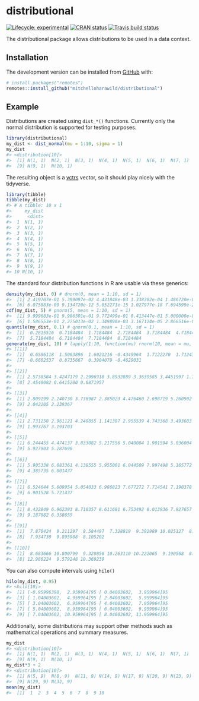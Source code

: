 
<!-- README.md is generated from README.Rmd. Please edit that file -->

# distributional

<!-- badges: start -->

[![Lifecycle:
experimental](https://img.shields.io/badge/lifecycle-experimental-orange.svg)](https://www.tidyverse.org/lifecycle/#experimental)
[![CRAN
status](https://www.r-pkg.org/badges/version/distributional)](https://CRAN.R-project.org/package=distributional)
[![Travis build
status](https://travis-ci.org/mitchelloharawild/distributional.svg?branch=master)](https://travis-ci.org/mitchelloharawild/distributional)
<!-- badges: end -->

The distributional package allows distributions to be used in a data
context.

## Installation

<!-- You can install the released version of distributional from [CRAN](https://CRAN.R-project.org) with: -->

<!-- ```{r, eval = FALSE} -->

<!-- install.packages("distributional") -->

<!-- ``` -->

The development version can be installed from
[GitHub](https://github.com/mitchelloharawild/distributional) with:

``` r
# install.packages("remotes")
remotes::install_github("mitchelloharawild/distributional")
```

## Example

Distributions are created using `dist_*()` functions. Currently only the
normal distribution is supported for testing purposes.

``` r
library(distributional)
my_dist <- dist_normal(mu = 1:10, sigma = 1)
my_dist
#> <distribution[10]>
#>  [1] N(1, 1)  N(2, 1)  N(3, 1)  N(4, 1)  N(5, 1)  N(6, 1)  N(7, 1)  N(8, 1) 
#>  [9] N(9, 1)  N(10, 1)
```

The resulting object is a [vctrs](https://vctrs.r-lib.org/) vector, so
it should play nicely with the tidyverse.

``` r
library(tibble)
tibble(my_dist)
#> # A tibble: 10 x 1
#>     my_dist
#>      <dist>
#>  1  N(1, 1)
#>  2  N(2, 1)
#>  3  N(3, 1)
#>  4  N(4, 1)
#>  5  N(5, 1)
#>  6  N(6, 1)
#>  7  N(7, 1)
#>  8  N(8, 1)
#>  9  N(9, 1)
#> 10 N(10, 1)
```

The standard four distribution functions in R are usable via these
generics:

``` r
density(my_dist, 0) # dnorm(0, mean = 1:10, sd = 1)
#>  [1] 2.419707e-01 5.399097e-02 4.431848e-03 1.338302e-04 1.486720e-06
#>  [6] 6.075883e-09 9.134720e-12 5.052271e-15 1.027977e-18 7.694599e-23
cdf(my_dist, 5) # pnorm(5, mean = 1:10, sd = 1)
#>  [1] 9.999683e-01 9.986501e-01 9.772499e-01 8.413447e-01 5.000000e-01
#>  [6] 1.586553e-01 2.275013e-02 1.349898e-03 3.167124e-05 2.866516e-07
quantile(my_dist, 0.1) # qnorm(0.1, mean = 1:10, sd = 1)
#>  [1] -0.2815516  0.7184484  1.7184484  2.7184484  3.7184484  4.7184484
#>  [7]  5.7184484  6.7184484  7.7184484  8.7184484
generate(my_dist, 10) # lapply(1:10, function(mu) rnorm(10, mean = mu, sd = 1))
#> [[1]]
#>  [1]  0.6586118  1.5063896  1.6021216 -0.4349964  1.7122270  1.7124356
#>  [7] -0.6662537  0.8735667  0.3904079 -0.4629031
#> 
#> [[2]]
#>  [1] 2.5738584 3.4247179 2.2996918 3.8932889 3.3639585 3.4451997 1.7073995
#>  [8] 2.4548082 0.6415280 0.6871957
#> 
#> [[3]]
#>  [1] 2.809199 2.240730 3.736987 2.385023 4.476460 2.698719 5.260902 4.766516
#>  [9] 2.042205 2.239367
#> 
#> [[4]]
#>  [1] 2.731258 2.961121 4.240855 1.141387 2.955539 4.743368 3.493683 3.153980
#>  [9] 1.993267 3.193703
#> 
#> [[5]]
#>  [1] 6.244455 4.474137 3.833082 5.217556 5.040084 1.901594 5.836004 4.301794
#>  [9] 5.927903 5.287696
#> 
#> [[6]]
#>  [1] 5.905338 6.083361 4.138555 5.955001 6.044509 7.997498 5.165772 6.118764
#>  [9] 4.385735 6.001437
#> 
#> [[7]]
#>  [1] 6.524644 5.609954 5.054033 6.986823 7.677272 7.714541 7.190378 7.253781
#>  [9] 6.901528 5.721437
#> 
#> [[8]]
#>  [1] 8.422849 6.962393 8.710357 8.611681 6.753492 8.013936 7.927657 8.611210
#>  [9] 9.187082 6.358655
#> 
#> [[9]]
#>  [1]  7.870424  9.211297  8.584497  7.328819  9.392989 10.025127  8.171993
#>  [8]  7.934730  9.895908  8.105202
#> 
#> [[10]]
#>  [1]  8.683666 10.800799  9.320850 10.263110 10.222065  9.190568  8.804833
#>  [8] 12.986224  9.579248 10.369239
```

You can also compute intervals using `hilo()`

``` r
hilo(my_dist, 0.95)
#> <hilo[10]>
#>  [1] [-0.95996398,  2.959964]95 [ 0.04003602,  3.959964]95
#>  [3] [ 1.04003602,  4.959964]95 [ 2.04003602,  5.959964]95
#>  [5] [ 3.04003602,  6.959964]95 [ 4.04003602,  7.959964]95
#>  [7] [ 5.04003602,  8.959964]95 [ 6.04003602,  9.959964]95
#>  [9] [ 7.04003602, 10.959964]95 [ 8.04003602, 11.959964]95
```

Additionally, some distributions may support other methods such as
mathematical operations and summary measures.

``` r
my_dist
#> <distribution[10]>
#>  [1] N(1, 1)  N(2, 1)  N(3, 1)  N(4, 1)  N(5, 1)  N(6, 1)  N(7, 1)  N(8, 1) 
#>  [9] N(9, 1)  N(10, 1)
my_dist*3 + 2
#> <distribution[10]>
#>  [1] N(5, 9)  N(8, 9)  N(11, 9) N(14, 9) N(17, 9) N(20, 9) N(23, 9) N(26, 9)
#>  [9] N(29, 9) N(32, 9)
mean(my_dist)
#>  [1]  1  2  3  4  5  6  7  8  9 10
```
